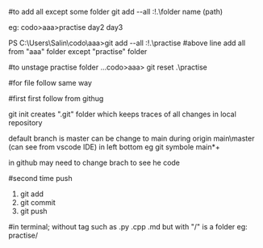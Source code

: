 #to add all except some folder
git add --all :!.\folder name (path)


eg: 
  codo>aaa>practise
           day2
           day3

PS C:\Users\Salin\codo\aaa>git add --all :!.\practise
#above line add all from "aaa" folder except "practise" folder

#to unstage practise folder
...codo>aaa> git reset .\practise


#for file follow same way

#first first
follow from githug

git init creates ".git" folder which keeps traces of all changes in local repository

default branch is master can be change to main during origin main\master
(can see from vscode IDE) in left bottom 
eg git symbole main*+

in github may need to change brach to see he code



#second time push
1. git add
2. git commit
3. git push


#in terminal; without tag such as .py .cpp .md but with "/" is a folder eg: practise/